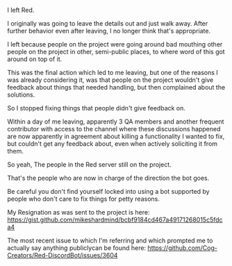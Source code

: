 I left Red.

I originally was going to leave the details out and just walk away.
After further behavior even after leaving, I no longer think that's appropriate.


I left because people on the project were going
around bad mouthing other people on the project in other,
semi-public places, to where word of this got around on top of it.


This was the final action which led to me leaving, but one of the reasons
I was already considering it, was that people on the project wouldn't give feedback
about things that needed handling, but then complained about the solutions.


So I stopped fixing things that people didn't give feedback on.


Within a day of me leaving, apparently 3 QA members and another frequent contributor
with access to the channel where these discussions happened are now apparently in
agreement about killing a functionality I wanted to fix,
but couldn't get any feedback about, even when actively soliciting it from them.


So yeah, The people in the Red server still on the project.


That's the people who are now in charge of the direction the bot goes.


Be careful you don't find yourself locked
into using a bot supported by people who
don't care to fix things for petty reasons.


My Resignation as was sent to the project is here:
https://gist.github.com/mikeshardmind/bcbf9184cd467a49171268015c5fdca4


The most recent issue to which I'm referring and which prompted me to
actually say anything publiclycan be found here:
https://github.com/Cog-Creators/Red-DiscordBot/issues/3604
